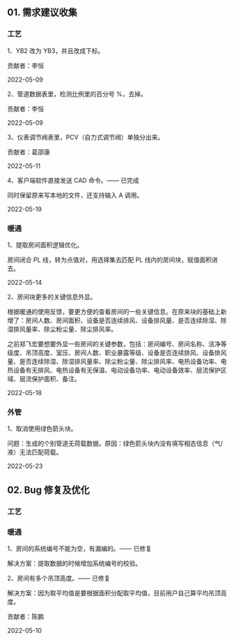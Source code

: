 ## 01. 需求建议收集

### 工艺

1、YB2 改为 YB3，并且改成下标。

贡献者：李恒

2022-05-09

2、管道数据表里，检测比例里的百分号 %，去掉。

贡献者：李恒

2022-05-09

3、仪表调节阀表里，PCV（自力式调节阀）单独分出来。

贡献者：葛邵康

2022-05-11

4、客户端软件直接发送 CAD 命令。—— 已完成

同时保留原来写本地的文件，还支持输入 A 调用。

2022-05-19

### 暖通

1、提取房间面积逻辑优化。

房间闭合 PL 线，转为点值对，用选择集去匹配 PL 线内的房间块，赋值面积进去。

2022-05-14

2、房间块更多的关键信息外显。

根据暖通的使用反馈，要更方便的查看房间的一些关键信息。在原来块的基础上新增了：房间人数、房间面积、设备是否连续排风、设备排风量、是否连续除湿、除湿排风量率、除尘粉尘量、除尘排风率。

之前郑飞宏要想要外显一些房间的关键参数，包括：房间编号、房间名称、洁净等级度、吊顶高度、室压、房间人数、职业暴露等级、设备是否连续排风、设备排风量、是否连续除湿、除湿排风量率、除尘粉尘量、除尘排风率、电热设备功率、电热设备有无排风、电热设备有无保温、电动设备功率、电动设备效率、层流保护区域、层流保护面积、备注。

2022-05-18

### 外管

1、取消使用绿色箭头块。

问题：生成的个别管道无荷载数据。原因：绿色箭头块内没有填写相态信息（气/液）无法匹配荷载。

2022-05-23

## 02. Bug 修复及优化

### 工艺

### 暖通

1、房间的系统编号不能为空，有漏编的。—— 已修复

解决方案：提取数据的时候增加系统编号的校验。

2、房间有多个吊顶高度。—— 已修复

解决方案：因为取平均值是要根据面积分配取平均值，目前用户自己算平均吊顶高度。

贡献者：陈鹏

2022-05-10